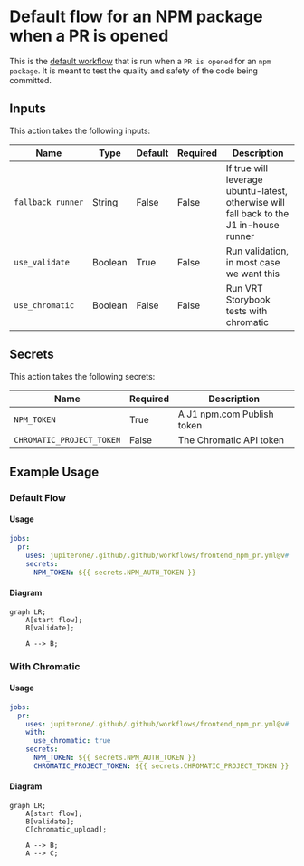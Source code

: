 # Default flow for an NPM package when a PR is opened

This is the [default workflow](../../frontend_npm_pr.yml) that is run when a
`PR is opened` for an `npm package`. It is meant to test the quality and safety
of the code being committed.

## Inputs

This action takes the following inputs:

| Name              | Type    | Default | Required | Description                                                                             |
| ----------------- | ------- | ------- | -------- | --------------------------------------------------------------------------------------- |
| `fallback_runner` | String  | False   | False    | If true will leverage ubuntu-latest, otherwise will fall back to the J1 in-house runner |
| `use_validate`    | Boolean | True    | False    | Run validation, in most case we want this                                               |
| `use_chromatic`   | Boolean | False   | False    | Run VRT Storybook tests with chromatic                                                  |

## Secrets

This action takes the following secrets:

| Name                      | Required | Description                |
| ------------------------- | -------- | -------------------------- |
| `NPM_TOKEN`               | True     | A J1 npm.com Publish token |
| `CHROMATIC_PROJECT_TOKEN` | False    | The Chromatic API token    |

## Example Usage

### Default Flow

#### Usage

```yaml
jobs:
  pr:
    uses: jupiterone/.github/.github/workflows/frontend_npm_pr.yml@v#
    secrets:
      NPM_TOKEN: ${{ secrets.NPM_AUTH_TOKEN }}
```

#### Diagram

```mermaid
graph LR;
    A[start flow];
    B[validate];

    A --> B;
```

### With Chromatic

#### Usage

```yaml
jobs:
  pr:
    uses: jupiterone/.github/.github/workflows/frontend_npm_pr.yml@v#
    with:
      use_chromatic: true
    secrets:
      NPM_TOKEN: ${{ secrets.NPM_AUTH_TOKEN }}
      CHROMATIC_PROJECT_TOKEN: ${{ secrets.CHROMATIC_PROJECT_TOKEN }}
```

#### Diagram

```mermaid
graph LR;
    A[start flow];
    B[validate];
    C[chromatic_upload];

    A --> B;
    A --> C;
```
